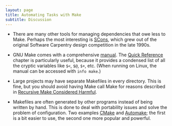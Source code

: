 ```yaml
---
layout: page
title: Automating Tasks with Make
subtitle: Discussion
---
```

*   There are many other tools for managing dependencies that owe less to Make.
    Perhaps the most interesting is [SCons](http://www.scons.org),
    which grew out of the original Software Carpentry design
    competition in the late 1990s.

*   GNU Make comes with a comprehensive
    [manual](https://www.gnu.org/s/make/manual/).  The
    [Quick Reference](https://www.gnu.org/software/make/manual/html_node/Quick-Reference.html)
    chapter is particularly useful, because it provides a condensed
    list of all the cryptic variables like `$<`, `$@`, `$+`, etc.
    (When running on Linux, the manual can be accessed with `info
    make`.)

*   Large projects may have separate Makefiles in every directory.  This
    is fine, but you should avoid having Make call Make for reasons
    described in
    [Recursive Make Considered Harmful](http://aegis.sourceforge.net/auug97.pdf).

*   Makefiles are often generated by other programs instead of being
    written by hand.  This is done to deal with portability issues and
    solve the problem of configuration.  Two examples
    [CMake](http://www.cmake.org/) and
    [Automake](http://www.gnu.org/s/automake/); the first is a bit
    easier to use, the second one more popular and powerful.
